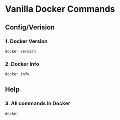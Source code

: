# Vanilla Docker Commands

## Config/Verision

### 1. Docker Version
```s
docker version
```

### 2. Docker Info
```s
docker info
```

## Help

### 3. All commands in Docker
```s
docker 
```